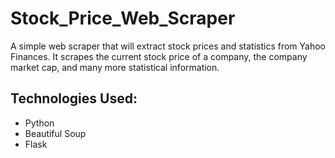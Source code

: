 # Stock_Price_Web_Scraper
A simple web scraper that will extract stock prices and statistics from Yahoo Finances. It scrapes the current stock price of a company, the company market cap, and many more statistical information. 

## Technologies Used:
- Python
- Beautiful Soup
- Flask
